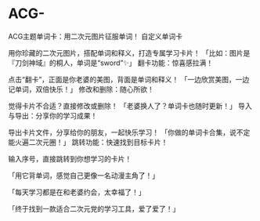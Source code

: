 # ACG-
ACG主题单词卡：用二次元图片征服单词！
自定义单词卡

用你珍藏的二次元图片，搭配单词和释义，打造专属学习卡片！
「比如：图片是『刀剑神域』的桐人，单词是“sword”✨」
翻卡功能：惊喜感拉满！

点击“翻卡”，正面是你老婆的美图，背面是单词和释义！
「一边欣赏美图，一边记单词，双倍快乐！」
修改和删除：随心所欲！

觉得卡片不合适？直接修改或删除！
「老婆换人了？单词卡也随时更新！」
导入与导出：分享你的学习成果！

导出卡片文件，分享给你的朋友，一起快乐学习！
「你做的单词卡合集，说不定能火遍二次元圈！」
跳转功能：快速找到目标卡片！

输入序号，直接跳转到你想学习的卡片！

「用它背单词，感觉自己更像一名动漫主角了！」

「每天学习都是在和老婆约会，太幸福了！」

「终于找到一款适合二次元党的学习工具，爱了爱了！」

